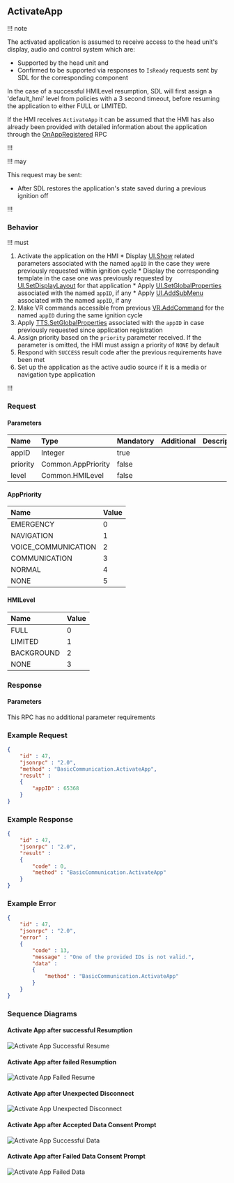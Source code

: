 ## ActivateApp

!!! note

The activated application is assumed to receive access to the head unit's display, audio and control system which are:
  * Supported by the head unit and
  * Confirmed to be supported via responses to `IsReady` requests sent by SDL for the corresponding component

In the case of a successful HMILevel resumption, SDL will first assign a 'default_hmi' level from policies with a 3 second timeout, before resuming the application to either FULL or LIMITED.

If the HMI receives `ActivateApp` it can be assumed that the HMI has also already been provided with detailed information about the application through the [OnAppRegistered](../OnAppRegistered) RPC

!!!

!!! may

This request may be sent:
  * After SDL restores the application's state saved during a previous ignition off

!!!

### Behavior

!!! must

  1. Activate the application on the HMI
    * Display [UI.Show](../../UI/Show) related parameters associated with the named `appID` in the case they were previously requested within ignition cycle
    * Display the corresponding template in the case one was previously requested by [UI.SetDisplayLayout](../../UI/SetDisplayLayout) for that application
    * Apply [UI.SetGlobalProperties](../../UI/SetGlobalProperties) associated with the named `appID`, if any
    * Apply [UI.AddSubMenu](../../UI/AddSubMenu) associated with the named `appID`, if any
  2. Make VR commands accessible from previous [VR.AddCommand](../VR/AddCommand) for the named `appID` during the same ignition cycle
  3. Apply [TTS.SetGlobalProperties](../../TTS/SetGlobalProperties) associated with the `appID` in case previously requested since application registration
  4. Assign priority based on the `priority` parameter received. If the parameter is omitted, the HMI must assign a priority of `NONE` by default
  5. Respond with `SUCCESS` result code after the previous requirements have been met
  6. Set up the application as the active audio source if it is a media or navigation type application

!!!

### Request
#### Parameters
|Name|Type|Mandatory|Additional|Description|
|:---|:---|:--------|:---------|:----------|
|appID|Integer|true|||
|priority|Common.AppPriority|false|||
|level|Common.HMILevel|false|||
#### AppPriority
|Name|Value|
|:---|:----|
|EMERGENCY|0|
|NAVIGATION|1|
|VOICE_COMMUNICATION|2|
|COMMUNICATION|3|
|NORMAL|4|
|NONE|5|
#### HMILevel
|Name|Value|
|:---|:----|
|FULL|0|
|LIMITED|1|
|BACKGROUND|2|
|NONE|3|
### Response
#### Parameters
This RPC has no additional parameter requirements

### Example Request
```json
{
	"id" : 47,
	"jsonrpc" : "2.0",
	"method" : "BasicCommunication.ActivateApp",
	"result" :
	{
		"appID" : 65368
	}
}
```
### Example Response
```json
{
	"id" : 47,
	"jsonrpc" : "2.0",
	"result" :
	{
		"code" : 0,
		"method" : "BasicCommunication.ActivateApp"
	}
}
```

### Example Error
```json
{
	"id" : 47,
	"jsonrpc" : "2.0",
	"error" :
	{
		"code" : 13,
		"message" : "One of the provided IDs is not valid.",
		"data" :
		{
			"method" : "BasicCommunication.ActivateApp"
		}
	}
}
```
### Sequence Diagrams
#### Activate App after successful Resumption
![Activate App Successful Resume](./assets/ActivateAppSuccessfulResume.png)
#### Activate App after failed Resumption
![Activate App Failed Resume](./assets/ActivateAppFailedResume.png)
#### Activate App after Unexpected Disconnect
![Activate App Unexpected Disconnect](./assets/ActivateAppUnexpectedDisconnect.png)
#### Activate App after Accepted Data Consent Prompt
![Activate App Successful Data](./assets/ActivateAppSuccessfulData.png)
#### Activate App after Failed Data Consent Prompt
![Activate App Failed Data](./assets/ActivateAppFailedData.png)
